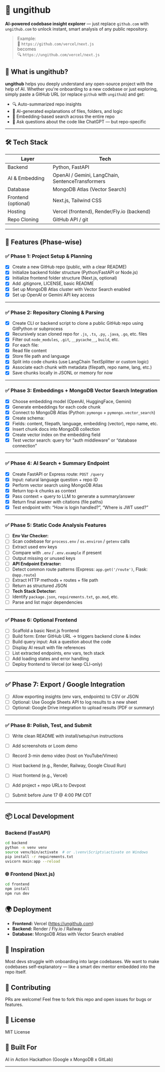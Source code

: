 # 🧠 ungithub

**AI-powered codebase insight explorer** — just replace `github.com` with `ungithub.com` to unlock instant, smart analysis of any public repository.

> Example:  
> 🔗 `https://github.com/vercel/next.js`  
> becomes  
> 🔍 `https://ungithub.com/vercel/next.js`


## 🚀 What is ungithub?

**ungithub** helps you deeply understand any open-source project with the help of AI. Whether you're onboarding to a new codebase or just exploring, simply paste a GitHub URL (or replace `github` with `ungithub`) and get:

- 🔍 Auto-summarized repo insights
- 🧠 AI-generated explanations of files, folders, and logic
- 🧩 Embedding-based search across the entire repo
- 📎 Ask questions about the code like ChatGPT — but repo-specific

---

## 🛠️ Tech Stack

| Layer        | Tech                          |
|-------------|-------------------------------|
| Backend      | Python, FastAPI               |
| AI & Embedding | OpenAI / Gemini, LangChain, SentenceTransformers |
| Database     | MongoDB Atlas (Vector Search) |
| Frontend (optional) | Next.js, Tailwind CSS          |
| Hosting      | Vercel (frontend), Render/Fly.io (backend) |
| Repo Cloning | GitHub API / git              |

---

## 🧰 Features (Phase-wise)
 
### ✅ Phase 1: Project Setup & Planning

- [x] Create a new GitHub repo (public, with a clear README)
- [x] Initialize backend folder structure (Python/FastAPI or Node.js)
- [x] Initialize frontend folder structure (Next.js, optional)
- [x] Add .gitignore, LICENSE, basic README
- [x] Set up MongoDB Atlas cluster with Vector Search enabled
- [x] Set up OpenAI or Gemini API key access

---

### ✅ Phase 2: Repository Cloning & Parsing

- [x] Create CLI or backend script to clone a public GitHub repo using GitPython or subprocess
- [x] Recursively scan cloned repo for `.js`, `.ts`, `.py`, `.java`, `.go`, etc. files
- [x] Filter out `node_modules`, `.git`, `__pycache__`, `build`, etc.
- [x] For each file:
- [x] Read file content
- [x] Store file path and language
- [x] Split into code chunks (use LangChain TextSplitter or custom logic)
- [x] Associate each chunk with metadata (filepath, repo name, lang, etc.)
- [x] Save chunks locally in JSONL or memory for now

---

### ✅ Phase 3: Embeddings + MongoDB Vector Search Integration

- [x] Choose embedding model (OpenAI, HuggingFace, Gemini)
- [x] Generate embeddings for each code chunk
- [x] Connect to MongoDB Atlas (Python: `pymongo` + `pymongo.vector_search`)
- [x] Create schema:
- [x] Fields: content, filepath, language, embedding (vector), repo name, etc.
- [x] Insert chunk docs into MongoDB collection
- [x] Create vector index on the embedding field
- [x] Test vector search: query for “auth middleware” or “database connection”

---

### ✅ Phase 4: AI Search + Summary Endpoint

- [x] Create FastAPI or Express route: `POST /query`
- [x] Input: natural language question + repo ID
- [x] Perform vector search using MongoDB Atlas
- [x] Return top-k chunks as context
- [x] Pass context + query to LLM to generate a summary/answer
- [x] Return final answer with citations (file paths)
- [x] Test endpoint with: “How is login handled?”, “Where is JWT used?”

---

### ✅ Phase 5: Static Code Analysis Features

- [ ] **Env Var Checker:**
- [ ] Scan codebase for `process.env` / `os.environ` / `getenv` calls
- [ ] Extract used env keys
- [ ] Compare with `.env` / `.env.example` if present
- [ ] Output missing or unused keys
- [ ] **API Endpoint Extractor:**
- [ ] Detect common route patterns (Express: `app.get('/route')`, Flask: `@app.route`)
- [ ] Extract HTTP methods + routes + file path
- [ ] Return as structured JSON
- [ ] **Tech Stack Detector:**
- [ ] Identify `package.json`, `requirements.txt`, `go.mod`, etc.
- [ ] Parse and list major dependencies

---

### ✅ Phase 6: Optional Frontend

- [ ] Scaffold a basic Next.js frontend
- [ ] Build form: Enter GitHub URL → triggers backend clone & index
- [ ] Build query input: Ask a question about the code
- [ ] Display AI result with file references
- [ ] List extracted endpoints, env vars, tech stack
- [ ] Add loading states and error handling
- [ ] Deploy frontend to Vercel (or keep CLI-only)

---

## ✅ Phase 7: Export / Google Integration

- [ ] Allow exporting insights (env vars, endpoints) to CSV or JSON
- [ ] Optional: Use Google Sheets API to log results to a new sheet
- [ ] Optional: Google Drive integration to upload results (PDF or summary)

---

### ✅ Phase 8: Polish, Test, and Submit

- [ ] Write clean README with install/setup/run instructions
- [ ] Add screenshots or Loom demo
- [ ] Record 3-min demo video (host on YouTube/Vimeo)
- [ ] Host backend (e.g., Render, Railway, Google Cloud Run)
- [ ] Host frontend (e.g., Vercel)
- [ ] Add project + repo URLs to Devpost
- [ ] Submit before June 17 @ 4:00 PM CDT


---

## 📦 Local Development

### Backend (FastAPI)

```bash
cd backend
python -m venv venv
source venv/bin/activate  # or .\venv\Scripts\activate on Windows
pip install -r requirements.txt
uvicorn main:app --reload
```

### 🌐 Frontend (Next.js)

```bash
cd frontend
npm install
npm run dev
```

## 🌍 Deployment

- **Frontend:** Vercel (https://ungithub.com)
- **Backend:** Render / Fly.io / Railway
- **Database:** MongoDB Atlas with Vector Search enabled

## 🧠 Inspiration

Most devs struggle with onboarding into large codebases. We want to make codebases self-explanatory — like a smart dev mentor embedded into the repo itself.

## 🤝 Contributing

PRs are welcome! Feel free to fork this repo and open issues for bugs or features.

## 📄 License

MIT License

## 🙌 Built For

AI in Action Hackathon (Google x MongoDB x GitLab)

---